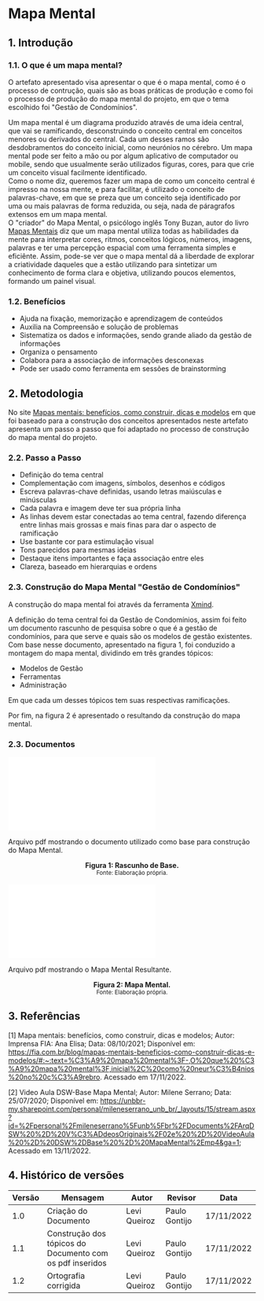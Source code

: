 # Mapa Mental
## 1. Introdução  
### 1.1. O que é um mapa mental?  
O artefato apresentado visa apresentar o que é o mapa mental, como é o processo de contrução, quais são as boas práticas de produção e como foi o processo de produção do mapa mental do projeto, em que o tema escolhido foi "Gestão de Condomínios".  

Um mapa mental é um diagrama produzido através de uma ideia central, que vai se ramificando, desconstruindo o conceito central em conceitos menores ou derivados do central. Cada um desses ramos são desdobramentos do conceito inicial, como neurónios no cérebro. Um mapa mental pode ser feito a mão ou por algum aplicativo de computador ou mobile, sendo que usualmente serão utilizados figuras, cores, para que crie um conceito visual facilmente identificado.  
Como o nome diz, queremos fazer um mapa de como um conceito central é impresso na nossa mente, e para facilitar, é utilizado o conceito de palavras-chave, em que se preza que um conceito seja identificado por uma ou mais palavras de forma reduzida, ou seja, nada de páragrafos extensos em um mapa mental.  
O "criador" do Mapa Mental, o psicólogo inglês Tony Buzan, autor do livro [Mapas Mentais](https://www.amazon.com.br/Mapas-mentais-Tony-Buzan/dp/8575424939) diz que um mapa mental utiliza todas as habilidades da mente para interpretar cores, ritmos, conceitos lógicos, números, imagens, palavras e ter uma percepção espacial com uma ferramenta simples e eficiênte. Assim, pode-se ver que o mapa mental dá a liberdade de explorar a criatividade daqueles que a estão utilizando para sintetizar um conhecimento de forma clara e objetiva, utilizando poucos elementos, formando um painel visual.  

### 1.2. Benefícios
* Ajuda na fixação, memorização e aprendizagem de conteúdos
* Auxilia na Compreensão e solução de problemas
* Sistematiza os dados e informações, sendo grande aliado da gestão de informações
* Organiza o pensamento
* Colabora para a associação de informações desconexas
* Pode ser usado como ferramenta em sessões de brainstorming  

## 2. Metodologia  
No site [Mapas mentais: benefícios, como construir, dicas e modelos](https://fia.com.br/blog/mapas-mentais-beneficios-como-construir-dicas-e-modelos/#:~:text=%C3%A9%20mapa%20mental%3F-,O%20que%20%C3%A9%20mapa%20mental%3F,inicial%2C%20como%20neur%C3%B4nios%20no%20c%C3%A9rebro) em que foi baseado para a construção dos conceitos apresentados neste artefato apresenta um passo a passo que foi adaptado no processo de construção do mapa mental do projeto.  

### 2.2. Passo a Passo
* Definição do tema central
* Complementação com imagens, símbolos, desenhos e códigos
* Escreva palavras-chave definidas, usando letras maiúsculas e minúsculas
* Cada palavra e imagem deve ter sua própria linha
* As linhas devem estar conectadas ao tema central, fazendo diferença entre linhas mais grossas e mais finas para dar o aspecto de ramificação
* Use bastante cor para estimulação visual
* Tons parecidos para mesmas ideias
* Destaque itens importantes e faça associação entre eles
* Clareza, baseado em hierarquias e ordens  
  
### 2.3. Construção do Mapa Mental "Gestão de Condomínios"
A construção do mapa mental foi através da ferramenta [Xmind](https://xmind.app/).

A definição do tema central foi da Gestão de Condomínios, assim foi feito um documento rascunho de pesquisa sobre o que é a gestão de condomínios, para que serve e quais são os modelos de gestão existentes. Com base nesse documento, apresentado na figura 1, foi conduzido a montagem do mapa mental, dividindo em três grandes tópicos:  

* Modelos de Gestão
* Ferramentas
* Administração  

Em que cada um desses tópicos tem suas respectivas ramificações.  

Por fim, na figura 2 é apresentado o resultando da construção do mapa mental.

### 2.3. Documentos  

<object data="./assets/mapa_mental/Rascunho_mapa_Mental.pdf" type="application/pdf" width="700" height="700">
    <embed src="./assets/mapa_mental/Rascunho_mapa_Mental.pdf">
        <p>Arquivo pdf mostrando o documento utilizado como base para construção do Mapa Mental</a>.</p>
    </embed>
</object>  

<figcaption align='center'>
    <b>Figura 1: Rascunho de Base.</b>
    <br><small>Fonte: Elaboração própria.</small>
</figcaption>  
  
<br>

<object data="./assets/mapa_mental/mapaMental.pdf" type="application/pdf" width="700" height="700">
    <embed src="./assets/mapa_mental/mapaMental.pdf">
        <p>Arquivo pdf mostrando o Mapa Mental Resultante</a>.</p>
    </embed>
</object>  

<figcaption align='center'>
    <b>Figura 2: Mapa Mental.</b>
    <br><small>Fonte: Elaboração própria.</small>
</figcaption>  



## 3. Referências
  
[1] Mapa mentais: benefícios, como construir, dicas e modelos; Autor: Imprensa FIA: Ana Elisa; Data: 08/10/2021; Disponível em: https://fia.com.br/blog/mapas-mentais-beneficios-como-construir-dicas-e-modelos/#:~:text=%C3%A9%20mapa%20mental%3F-,O%20que%20%C3%A9%20mapa%20mental%3F,inicial%2C%20como%20neur%C3%B4nios%20no%20c%C3%A9rebro. Acessado em 17/11/2022.

[2] Video Aula DSW-Base Mapa Mental; Autor: Milene Serrano; Data: 25/07/2020; Disponível em: https://unbbr-my.sharepoint.com/personal/mileneserrano_unb_br/_layouts/15/stream.aspx?id=%2Fpersonal%2Fmileneserrano%5Funb%5Fbr%2FDocuments%2FArqDSW%20%2D%20V%C3%ADdeosOriginais%2F02e%20%2D%20VideoAula%20%2D%20DSW%2DBase%20%2D%20MapaMental%2Emp4&ga=1; Acessado em 13/11/2022.

## 4. Histórico de versões
  
| Versão | Mensagem                                                 | Autor        | Revisor       | Data       |
|--------|----------------------------------------------------------|--------------|---------------|------------|
| 1.0    | Criação do Documento                                     | Levi Queiroz | Paulo Gontijo | 17/11/2022 |
| 1.1    | Construção dos tópicos do Documento com os pdf inseridos | Levi Queiroz | Paulo Gontijo | 17/11/2022 |
| 1.2    | Ortografia corrigida | Levi Queiroz | Paulo Gontijo | 17/11/2022 |